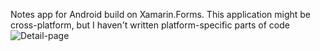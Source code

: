 Notes app for Android build on Xamarin.Forms.
This application might be cross-platform, but I haven't written platform-specific parts of code
![Detail-page](examples/detail-page)
